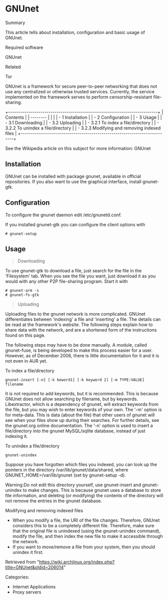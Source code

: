 GNUnet
======

Summary

This article tells about installation, configuration and basic usage of
GNUnet.

Required software

GNUnet

Related

Tor

GNUnet is a framework for secure peer-to-peer networking that does not
use any centralized or otherwise trusted services. Currently, the
service implemented on the framework serves to perform
censorship-resistant file-sharing.

+--------------------------------------------------------------------------+
| Contents                                                                 |
| --------                                                                 |
|                                                                          |
| -   1 Installation                                                       |
| -   2 Configuration                                                      |
| -   3 Usage                                                              |
|     -   3.1 Downloading                                                  |
|     -   3.2 Uploading                                                    |
|         -   3.2.1 To index a file/directory                              |
|         -   3.2.2 To unindex a file/directory                            |
|         -   3.2.3 Modifying and removing indexed files                   |
+--------------------------------------------------------------------------+

  

See the Wikipedia article on this subject for more information: GNUnet

Installation
------------

GNUnet can be installed with package gnunet, available in official
repositories. If you also want to use the graphical interface, install
gnunet-gtk.

Configuration
-------------

To configure the gnunet daemon edit /etc/gnunetd.conf.

If you installed gnunet-gtk you can configure the client options with

    # gnunet-setup 

Usage
-----

> Downloading

To use gnunet-gtk to download a file, just search for the file in the
'Filesystem' tab. When you see the file you want, just download it as
you would with any other P2P file-sharing program. Start it with

    # gnunet-arm -s
    # gnunet-fs-gtk

> Uploading

Uploading files to the gnunet network is more complicated. GNUnet
differentiates between 'indexing' a file and 'inserting' a file. The
details can be read at the framework's website. The following steps
explain how to share data with the network, and are a shortened form of
the instructions found on this page.

The following steps may have to be done manually. A module, called
gnunet-fuse, is being developed to make this process easier for a user.
However, as of December 2008, there is little documentation for it and
it is not even in AUR yet.

To index a file/directory

    gnunet-insert [-n] [-k keword1] [-k keyword 2] [-m TYPE:VALUE] filename

It is not required to add keywords, but it is recommended. This is
because GNUnet does not allow searching by filename, but by keywords.
Libextractor, which is a dependency of gnunet, will extract keywords
from the file, but you may wish to enter keywords of your own. The '-m'
option is for meta-data. This is data (about the file) that other users
of gnunet will see when your files show up during their searches. For
further details, see the gnunet.org online documentation. The '-n'
option is used to insert a file/directory into the gnunet MySQL/sqlite
database, instead of just indexing it.

To unindex a file/directory

    gnunet-unindex

Suppose you have forgotten which files you indexed, you can look up the
pointers in the directory /var/lib/gnunet/data/shared, where
GNUNET_HOME=/var/lib/gnunet (set by gnunet-setup -d).

Warning:Do not edit this directory yourself, use gnunet-insert and
gnunet-unindex to make changes. This is because gnunet uses a database
to store file information, and deleting (or modifying) the contents of
the directory will not remove the entries in the gnunet database.

Modifying and removing indexed files

-   When you modify a file, the URI of the file changes. Therefore,
    GNUnet considers this to be a completely different file. Therefore,
    make sure that the original file is unindexed (using the
    gnunet-unindex command), modify the file, and then index the new
    file to make it accessible through the network.
-   If you want to move/remove a file from your system, then you should
    unindex it first.

Retrieved from
"https://wiki.archlinux.org/index.php?title=GNUnet&oldid=206014"

Categories:

-   Internet Applications
-   Proxy servers
